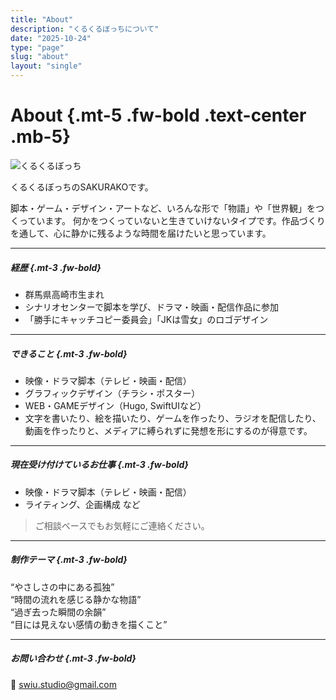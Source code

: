 ```yaml
---
title: "About"
description: "くるくるぼっちについて"
date: "2025-10-24"
type: "page"
slug: "about"
layout: "single"
---
```


# About {.mt-5 .fw-bold .text-center .mb-5}


<div class="row align-items-center g-4 my-4 px-4">
  <div class="col-12 col-md-4 text-center">
    <img
      src="/img/profile_iroha.png"
      class="img-fluid rounded-circle shadow-sm"
      alt="くるくるぼっち"
      style="max-width: 200px;"
    />
  </div>

  <div class="col-12 col-md-8 px-5">
    <p class="lead fw-semibold mb-2">くるくるぼっちのSAKURAKOです。</p>
    <p class="lh-lg about-intro mb-0">
      脚本・ゲーム・デザイン・アートなど、いろんな形で「物語」や「世界観」をつくっています。
      何かをつくっていないと生きていけないタイプです。作品づくりを通して、心に静かに残るような時間を届けたいと思っています。
    </p>
  </div>
</div>

<!-- こんにちは、くるくるぼっちです。名前はSAKURAKOです。  
脚本・ゲーム・デザイン・アートなど、いろんな形で「物語」や「世界観」をつくっています。  
何かをつくっていないと生きていけないタイプです。  
作品づくりを通して、心に静かに残るような時間を届けたいと思っています。 -->

---

##### 経歴 {.mt-3 .fw-bold}

- 群馬県高崎市生まれ  
- シナリオセンターで脚本を学び、ドラマ・映画・配信作品に参加  
- 「勝手にキャッチコピー委員会」「JKは雪女」のロゴデザイン  

---

##### できること {.mt-3 .fw-bold}

- 映像・ドラマ脚本（テレビ・映画・配信）  
- グラフィックデザイン（チラシ・ポスター）  
- WEB・GAMEデザイン（Hugo, SwiftUIなど）  
- 文字を書いたり、絵を描いたり、ゲームを作ったり、ラジオを配信したり、動画を作ったりと、メディアに縛られずに発想を形にするのが得意です。

---

##### 現在受け付けているお仕事 {.mt-3 .fw-bold}

- 映像・ドラマ脚本（テレビ・映画・配信）  
- ライティング、企画構成 など  

> ご相談ベースでもお気軽にご連絡ください。

---

##### 制作テーマ {.mt-3 .fw-bold}

“やさしさの中にある孤独”  
“時間の流れを感じる静かな物語”  
“過ぎ去った瞬間の余韻”  
“目には見えない感情の動きを描くこと”

---

##### お問い合わせ {.mt-3 .fw-bold}

📧 [swiu.studio@gmail.com](mailto:swiu.studio@gmail.com)